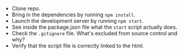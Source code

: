 - Clone repo.
- Bring in the dependencies by running `npm install`.
- Launch the development server by running `npm start`.
- See inside the package.json file what the `start` script actually does.
- Check the `.gitignore` file. What's excluded from source control and why?
- Verify that the script file is correctly linked to the html.